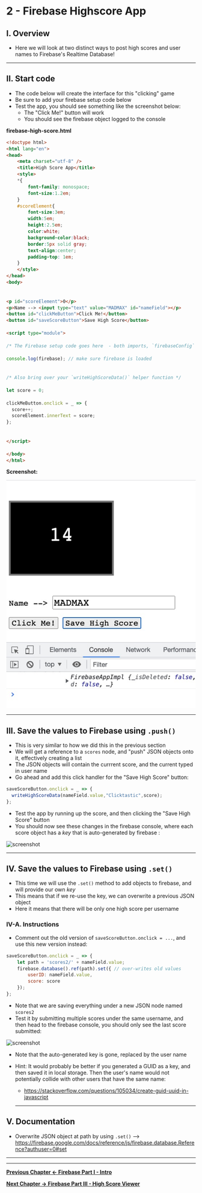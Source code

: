 # 2 - Firebase Highscore App

## I. Overview

- Here we will look at two distinct ways to post high scores and user names to Firebase's Realtime Database!

<hr>

## II. Start code

- The code below will create the interface for this "clicking" game
- Be sure to add your firebase setup code below
- Test the app, you should see something like the screenshot below:
  - The "Click Me!" button will work
  - You should see the firebase object logged to the console

**firebase-high-score.html**

```html
<!doctype html>
<html lang="en">
<head>
	<meta charset="utf-8" />
	<title>High Score App</title>
	<style>
	*{
		font-family: monospace;
		font-size:1.2em;
	}
	#scoreElement{
		font-size:3em;
		width:5em;
		height:2.5em;
		color:white;
		background-color:black;
		border:5px solid gray;
		text-align:center;
		padding-top: 1em;
	}
	</style>
</head>
<body>


<p id="scoreElement">0</p>
<p>Name --> <input type="text" value="MADMAX" id="nameField"></p>
<button id="clickMeButton">Click Me!</button>
<button id="saveScoreButton">Save High Score</button>

<script type="module">

/* The Firebase setup code goes here  - both imports, `firebaseConfig` and `app` */
	
console.log(firebase); // make sure firebase is loaded
	
	
/* Also bring over your `writeHighScoreData()` helper function */
	
let score = 0;
	
clickMeButton.onclick = _ => {
  score++;
  scoreElement.innerText = score;
};
	

</script>

</body>
</html>
```

**Screenshot:**

![screenshot](_images/_firebase/firebase-NEW-15.jpg)

<hr>

## III. Save the values to Firebase using `.push()`

- This is very similar to how we did this in the previous section  
- We will get a reference to a `scores` node, and "push" JSON objects onto it, effectively creating a list
- The JSON objects will contain the currrent score, and the current typed in user name
- Go ahead and add this click handler for the "Save High Score" button:


```js
saveScoreButton.onclick = _ => {
  writeHighScoreData(nameField.value,"Clicktastic",score);
};
```
- Test the app by running up the score, and then clicking the "Save High Score" button
- You should now see these changes in the firebase console, where each score object has a *key* that is auto-generated by firebase :

![screenshot](_images/firebase-10.jpg)

<hr>

## IV. Save the values to Firebase using `.set()`

- This time we will use the `.set()` method to add objects to firebase, and will provide our own *key*
- This means that if we re-use the key, we can overwrite a previous JSON object
- Here it means that there will be only one high score per username

### IV-A. Instructions

- Comment out the old version of `saveScoreButton.onclick = ...`, and use this new version instead:

```js
saveScoreButton.onclick = _ => {
	let path = 'scores2/' + nameField.value;
	firebase.database().ref(path).set({ // over-writes old values
		userID: nameField.value,
		score: score
	});
};
```

- Note that we are saving everything under a new JSON node named `scores2`
- Test it by submitting multiple scores under the same username, and then head to the firebase console, you should only see the last score submitted:

![screenshot](_images/firebase-11.jpg)

- Note that the auto-generated key is gone, replaced by the user name
- Hint: It would probably be better if you generated a GUID as a key, and then saved it in local storage. Then the user's name would not potentially collide with other users that have the same name:
  - https://stackoverflow.com/questions/105034/create-guid-uuid-in-javascript
  
  <hr>
  
## V. Documentation

- Overwrite JSON object at path by using `.set()` --> https://firebase.google.com/docs/reference/js/firebase.database.Reference?authuser=0#set

<hr><hr>

**[Previous Chapter <- Firebase Part I - Intro](firebase-1.md)**

**[Next Chapter -> Firebase Part III - High Score Viewer](firebase-3.md)**

